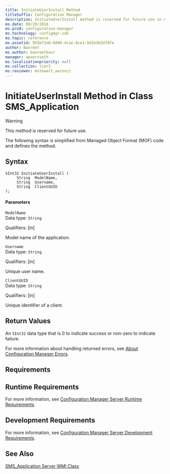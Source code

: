 ```yaml
---
title: InitiateUserInstall Method
titleSuffix: Configuration Manager
description: InitiateUserInstall method is reserved for future use in Configuration Manager.
ms.date: 09/20/2016
ms.prod: configuration-manager
ms.technology: configmgr-sdk
ms.topic: reference
ms.assetid: 955b71e0-6890-4cae-8ce1-9d3e3b5d78fe
author: Banreet
ms.author: banreetkaur
manager: apoorvseth
ms.localizationpriority: null
ms.collection: tier3
ms.reviewer: mstewart,aaroncz 
---
```

# InitiateUserInstall Method in Class SMS_Application
> [!WARNING]
>  This method is reserved for future use.  

 The following syntax is simplified from Managed Object Format (MOF) code and defines the method.  

## Syntax  

```  
SInt32 InitiateUserInstall (  
     String  ModelName,  
     String  Username,  
     String  ClientGUID  
);  

```  

#### Parameters  
 `ModelName`  
 Data type: `String`  

 Qualifiers: [in]  

 Model name of the application.  

 `Username`  
 Data type: `String`  

 Qualifiers: [in]  

 Unique user name.  

 `ClientGUID`  
 Data type: `String`  

 Qualifiers: [in]  

 Unique identifier of a client.  

## Return Values  
 An `SInt32` data type that is 0 to indicate success or non-zero to indicate failure.  

 For more information about handling returned errors, see [About Configuration Manager Errors](../../../develop/core/understand/about-configuration-manager-errors.md).  

## Requirements  

## Runtime Requirements  
 For more information, see [Configuration Manager Server Runtime Requirements](../../../develop/core/reqs/server-runtime-requirements.md).  

## Development Requirements  
 For more information, see [Configuration Manager Server Development Requirements](../../../develop/core/reqs/server-development-requirements.md).  

## See Also  
 [SMS_Application Server WMI Class](../../../develop/reference/apps/sms_application-server-wmi-class.md)   
